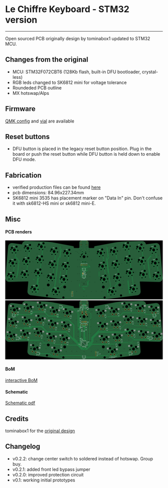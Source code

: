 # Le Chiffre Keyboard - STM32 version
-----------

Open sourced PCB originally design by tominabox1 updated to STM32 MCU.

## Changes from the original
* MCU: STM32F072CBT6 (128Kb flash, built-in DFU bootloader, crystal-less)
* RGB leds changed to SK6812 mini for voltage tolerance
* Roundeded PCB outline
* MX hotswap/Alps

## Firmware
[QMK config](./firmware/le_chiffre_32/) and [vial](./firmware/le_chiffre_32_vial.bin) are available

## Reset buttons
* DFU button is placed in the legacy reset button position. Plug in the board or push the reset button while DFU button is held down to enable DFU mode.

## Fabrication
* verified production files can be found [here](./pcb_production)
* pcb dimensions: 84.96x227.34mm
* SK6812 mini 3535 has placement marker on "Data In" pin. Don't confuse it with sk6812-HS mini or sk6812 mini-E.

## Misc

#### PCB renders
![](./documentation/stm32_hotswap_chiffre-top.jpg)
![](./documentation/stm32_hotswap_chiffre-bottom.jpg)

#### BoM
[interactive BoM](./documentation/stm32_hotswap_chiffre-ibom.html)

#### Schematic
[Schematic pdf](./documentation/stm32_hotswap_chiffre-schematic.pdf)

## Credits
tominabox1 for the [original design](https://github.com/tominabox1/Le-Chiffre-Keyboard)

## Changelog
* v0.2.2: change center switch to soldered instead of hotswap. Group buy.
* v0.2.1: added front led bypass jumper
* v0.2.0: improved protection circuit
* v0.1: working initial prototypes
